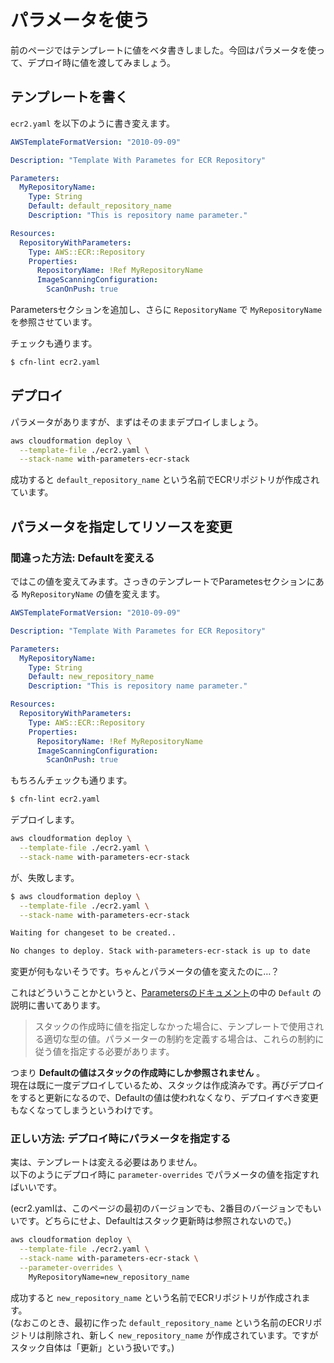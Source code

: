 # パラメータを使う
前のページではテンプレートに値をベタ書きしました。今回はパラメータを使って、デプロイ時に値を渡してみましょう。

## テンプレートを書く
`ecr2.yaml` を以下のように書き変えます。

```yaml
AWSTemplateFormatVersion: "2010-09-09"

Description: "Template With Parametes for ECR Repository"

Parameters:
  MyRepositoryName:
    Type: String
    Default: default_repository_name
    Description: "This is repository name parameter."

Resources:
  RepositoryWithParameters:
    Type: AWS::ECR::Repository
    Properties:
      RepositoryName: !Ref MyRepositoryName
      ImageScanningConfiguration:
        ScanOnPush: true
```

Parametersセクションを追加し、さらに `RepositoryName` で `MyRepositoryName` を参照させています。

チェックも通ります。
```sh
$ cfn-lint ecr2.yaml
```

## デプロイ
パラメータがありますが、まずはそのままデプロイしましょう。

```sh
aws cloudformation deploy \
  --template-file ./ecr2.yaml \
  --stack-name with-parameters-ecr-stack
```

成功すると `default_repository_name` という名前でECRリポジトリが作成されています。

## パラメータを指定してリソースを変更

### 間違った方法: Defaultを変える
ではこの値を変えてみます。さっきのテンプレートでParametesセクションにある `MyRepositoryName` の値を変えます。

```yaml
AWSTemplateFormatVersion: "2010-09-09"

Description: "Template With Parametes for ECR Repository"

Parameters:
  MyRepositoryName:
    Type: String
    Default: new_repository_name
    Description: "This is repository name parameter."

Resources:
  RepositoryWithParameters:
    Type: AWS::ECR::Repository
    Properties:
      RepositoryName: !Ref MyRepositoryName
      ImageScanningConfiguration:
        ScanOnPush: true
```

もちろんチェックも通ります。
```sh
$ cfn-lint ecr2.yaml
```

デプロイします。

```sh
aws cloudformation deploy \
  --template-file ./ecr2.yaml \
  --stack-name with-parameters-ecr-stack
```

が、失敗します。
```sh
$ aws cloudformation deploy \
  --template-file ./ecr2.yaml \
  --stack-name with-parameters-ecr-stack

Waiting for changeset to be created..

No changes to deploy. Stack with-parameters-ecr-stack is up to date
```

変更が何もないそうです。ちゃんとパラメータの値を変えたのに…？

これはどういうことかというと、[Parametersのドキュメント](https://docs.aws.amazon.com/ja_jp/AWSCloudFormation/latest/UserGuide/parameters-section-structure.html)の中の `Default` の説明に書いてあります。

> スタックの作成時に値を指定しなかった場合に、テンプレートで使用される適切な型の値。パラメーターの制約を定義する場合は、これらの制約に従う値を指定する必要があります。

つまり **Defaultの値はスタックの作成時にしか参照されません** 。  
現在は既に一度デプロイしているため、スタックは作成済みです。再びデプロイをすると更新になるので、Defaultの値は使われなくなり、デプロイすべき変更もなくなってしまうというわけです。

### 正しい方法: デプロイ時にパラメータを指定する
実は、テンプレートは変える必要はありません。  
以下のようにデプロイ時に `parameter-overrides` でパラメータの値を指定すればいいです。

(ecr2.yamlは、このページの最初のバージョンでも、2番目のバージョンでもいいです。どちらにせよ、Defaultはスタック更新時は参照されないので。)

```sh
aws cloudformation deploy \
  --template-file ./ecr2.yaml \
  --stack-name with-parameters-ecr-stack \
  --parameter-overrides \
    MyRepositoryName=new_repository_name
```

成功すると `new_repository_name` という名前でECRリポジトリが作成されます。  
(なおこのとき、最初に作った `default_repository_name` という名前のECRリポジトリは削除され、新しく `new_repository_name` が作成されています。ですがスタック自体は「更新」という扱いです。)
